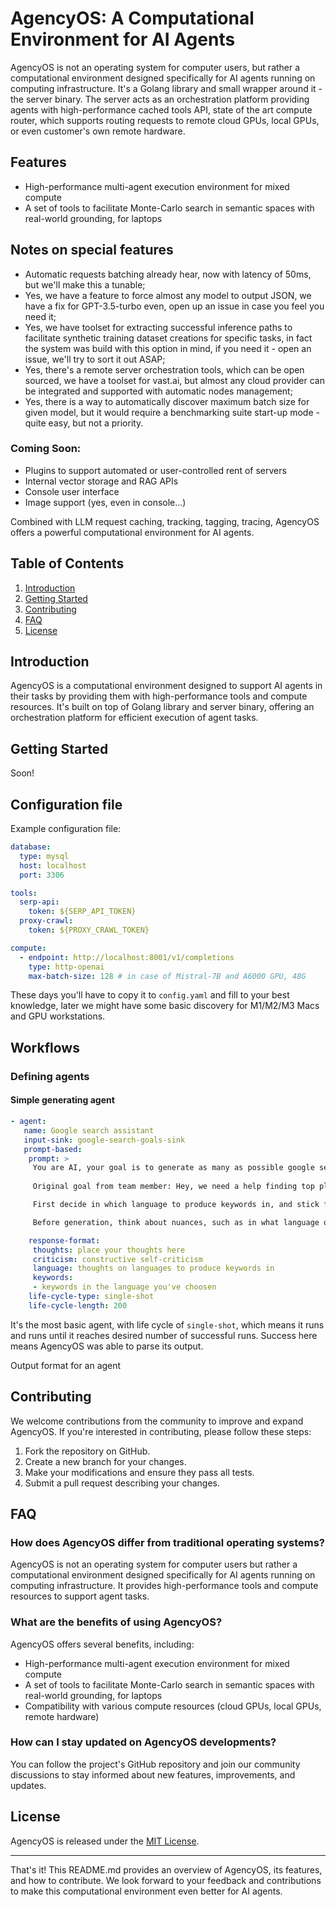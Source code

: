  # AgencyOS: A Computational Environment for AI Agents

AgencyOS is not an operating system for computer users, but rather a computational environment designed specifically for AI agents running on computing infrastructure. It's a Golang library and small wrapper around it - the server binary. The server acts as an orchestration platform providing agents with high-performance cached tools API, state of the art compute router, which supports routing requests to remote cloud GPUs, local GPUs, or even customer's own remote hardware.

## Features

- High-performance multi-agent execution environment for mixed compute
- A set of tools to facilitate Monte-Carlo search in semantic spaces with real-world grounding, for laptops

## Notes on special features

- Automatic requests batching already hear, now with latency of 50ms, but we'll make this a tunable;
- Yes, we have a feature to force almost any model to output JSON, we have a fix for GPT-3.5-turbo even, open up an issue in case you feel you need it;
- Yes, we have toolset for extracting successful inference paths to facilitate synthetic training dataset creations for specific tasks, in fact the system was build with this option in mind, if you need it - open an issue, we'll try to sort it out ASAP;
- Yes, there's a remote server orchestration tools, which can be open sourced, we have a toolset for vast.ai, but almost any cloud provider can be integrated and supported with automatic nodes management;
- Yes, there is a way to automatically discover maximum batch size for given model, but it would require a benchmarking suite start-up mode - quite easy, but not a priority.

### Coming Soon:

- Plugins to support automated or user-controlled rent of servers
- Internal vector storage and RAG APIs
- Console user interface
- Image support (yes, even in console...)

Combined with LLM request caching, tracking, tagging, tracing, AgencyOS offers a powerful computational environment for AI agents.

## Table of Contents

1. [Introduction](#introduction)
2. [Getting Started](#getting-started)
3. [Contributing](#contributing)
4. [FAQ](#faq)
5. [License](#license)

<a name="introduction"></a>
## Introduction

AgencyOS is a computational environment designed to support AI agents in their tasks by providing them with high-performance tools and compute resources. It's built on top of Golang library and server binary, offering an orchestration platform for efficient execution of agent tasks.

<a name="getting-started"></a>
## Getting Started

Soon!

<a name="contributing"></a>
## Configuration file

Example configuration file:

```yaml
database:
  type: mysql
  host: localhost
  port: 3306

tools:
  serp-api:
    token: ${SERP_API_TOKEN}
  proxy-crawl:
    token: ${PROXY_CRAWL_TOKEN}

compute:
  - endpoint: http://localhost:8001/v1/completions
    type: http-openai
    max-batch-size: 128 # in case of Mistral-7B and A6000 GPU, 48G
```

These days you'll have to copy it to `config.yaml` and fill to your best knowledge, later we might have some basic discovery for M1/M2/M3 Macs and GPU workstations.

## Workflows

### Defining agents

#### Simple generating agent

```yaml
- agent:
   name: Google search assistant
   input-sink: google-search-goals-sink
   prompt-based:
    prompt: >
     You are AI, your goal is to generate as many as possible google search keywords in order to get more understanding in the field of original goal: 
     
     Original goal from team member: Hey, we need a help finding top plastic surgeons for nasal septum perforation closure in Italy, Milan, can you help us generating keywords?

     First decide in which language to produce keywords in, and stick forever to that decision, this will make your results reliable. 

     Before generation, think about nuances, such as in what language or set of languages to search for, what team could be missing in their request, but what it would be definitely interested in to achieve their goal. Don't worry, take a deep breath and think step by step.

    response-format:
     thoughts: place your thoughts here
     criticism: constructive self-criticism
     language: thoughts on languages to produce keywords in
     keywords:
     - keywords in the language you've choosen
    life-cycle-type: single-shot
    life-cycle-length: 200
```

It's the most basic agent, with life cycle of `single-shot`, which means it runs and runs until it reaches desired number of successful runs. Success here means AgencyOS was able to parse its output.

Output format for an agent 

## Contributing

We welcome contributions from the community to improve and expand AgencyOS. If you're interested in contributing, please follow these steps:

1. Fork the repository on GitHub.
2. Create a new branch for your changes.
3. Make your modifications and ensure they pass all tests.
4. Submit a pull request describing your changes.

<a name="faq"></a>
## FAQ

### How does AgencyOS differ from traditional operating systems?

AgencyOS is not an operating system for computer users but rather a computational environment designed specifically for AI agents running on computing infrastructure. It provides high-performance tools and compute resources to support agent tasks.

### What are the benefits of using AgencyOS?

AgencyOS offers several benefits, including:

- High-performance multi-agent execution environment for mixed compute
- A set of tools to facilitate Monte-Carlo search in semantic spaces with real-world grounding, for laptops
- Compatibility with various compute resources (cloud GPUs, local GPUs, remote hardware)

### How can I stay updated on AgencyOS developments?

You can follow the project's GitHub repository and join our community discussions to stay informed about new features, improvements, and updates.

<a name="license"></a>
## License

AgencyOS is released under the [MIT License](https://opensource.org/licenses/MIT).

---

That's it! This README.md provides an overview of AgencyOS, its features, and how to contribute. We look forward to your feedback and contributions to make this computational environment even better for AI agents.
